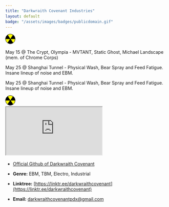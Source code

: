 ```yaml
---
title: "Darkwraith Covenant Industries"
layout: default
badge: "/assets/images/badges/publicdomain.gif"
---
```

<img src="./assets/images/gifcity/nuke.gif" class="responsive">
<p class="center"> May 15 @ The Crypt, Olympia - MVTANT, Static Ghost, Michael Landscape (mem. of Chrome Corps)
<p class="center"> May 25 @ Shanghai Tunnel - Physical Wash, Bear Spray and Feed Fatigue. Insane lineup of noise and EBM. </p>
<p class="center"> May 25 @ Shanghai Tunnel - Physical Wash, Bear Spray and Feed Fatigue. Insane lineup of noise and EBM. </p>


<img src="./assets/images/gifcity/nuke.gif" class="responsive">

<div class="vidalign">
<iframe src="https://www.youtube.com/embed/3bP4ZFvVcy4" frameborder="30"  allow="accelerometer;clipboard-write; encrypted-media; modest-branding; gyroscope; picture-in-picture; web-share" allowfullscreen > </iframe>
</div>

- [Official Github of Darkwraith Covenant](https://github.com/darkwraithcovenant)

- **Genre:** EBM, TBM, Electro, Industrial

- **Linktree:** [https://linktr.ee/darkwraithcovenant](https://linktr.ee/darkwraithcovenant)

- **Email:** [darkwraithcovenantpdx@gmail.com](mailto:darkwraithcovenantpdx@gmail.com)



